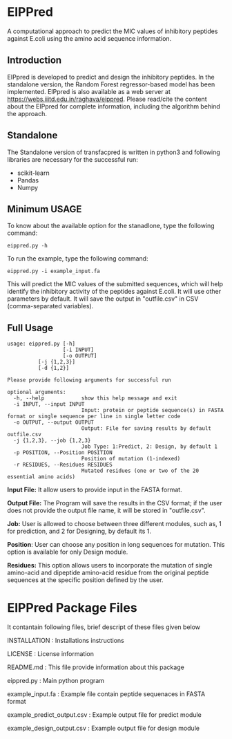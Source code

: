 # **EIPPred**
A computational approach to predict the MIC values of inhibitory peptides against E.coli using the amino acid sequence information.
## Introduction
EIPpred is developed to predict and design the inhibitory peptides. In the standalone version, the Random Forest regressor-based model has been implemented. EIPpred is also available as a web server at https://webs.iiitd.edu.in/raghava/eippred. Please read/cite the content about the EIPpred for complete information, including the algorithm behind the approach.

## Standalone
The Standalone version of transfacpred is written in python3 and following libraries are necessary for the successful run:
- scikit-learn
- Pandas
- Numpy

## Minimum USAGE
To know about the available option for the stanadlone, type the following command:
```
eippred.py -h
```
To run the example, type the following command:
```
eippred.py -i example_input.fa
```
This will predict the MIC values of the submitted sequences, which will help identify the inhibitory activity of the peptides against E.coli. It will use other parameters by default. It will save the output in "outfile.csv" in CSV (comma-separated variables).

## Full Usage
```
usage: eippred.py [-h] 
                  [-i INPUT]
                  [-o OUTPUT]
		  [-j {1,2,3}]
		  [-d {1,2}]
```
```
Please provide following arguments for successful run

optional arguments:
  -h, --help            show this help message and exit
  -i INPUT, --input INPUT
                        Input: protein or peptide sequence(s) in FASTA format or single sequence per line in single letter code
  -o OUTPUT, --output OUTPUT
                        Output: File for saving results by default outfile.csv
  -j {1,2,3}, --job {1,2,3}
                        Job Type: 1:Predict, 2: Design, by default 1
  -p POSITION, --Position POSITION
                        Position of mutation (1-indexed)
  -r RESIDUES, --Residues RESIDUES
                        Mutated residues (one or two of the 20 essential amino acids)
```

**Input File:** It allow users to provide input in the FASTA format.

**Output File:** The Program will save the results in the CSV format; if the user does not provide the output file name, it will be stored in "outfile.csv".

**Job:** User is allowed to choose between three different modules, such as, 1 for prediction, and 2 for Designing, by default its 1.

**Position**: User can choose any position in long sequences for mutation. This option is available for only Design module.

**Residues:** This option allows users to incorporate the mutation of single amino-acid and dipeptide amino-acid residue from the original peptide sequences at the specific position defined by the user.

EIPPred Package Files
=======================
It contantain following files, brief descript of these files given below

INSTALLATION                    : Installations instructions

LICENSE                         : License information

README.md                       : This file provide information about this package

eippred.py                      : Main python program

example_input.fa                : Example file contain peptide sequenaces in FASTA format

example_predict_output.csv      : Example output file for predict module

example_design_output.csv       : Example output file for design module
